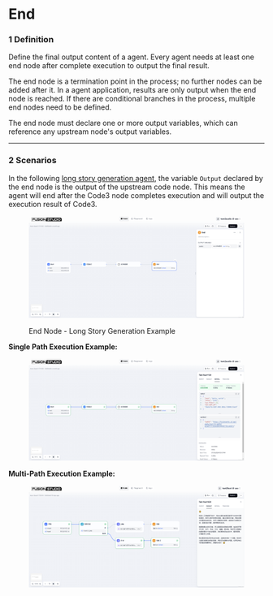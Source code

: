 # End

### 1 Definition

Define the final output content of a agent. Every agent needs at least one end node after complete execution to output the final result.

The end node is a termination point in the process; no further nodes can be added after it. In a agent application, results are only output when the end node is reached. If there are conditional branches in the process, multiple end nodes need to be defined.

The end node must declare one or more output variables, which can reference any upstream node's output variables.

<!-- {% hint style="info" %}
End nodes are not supported within Chatflow.
{% endhint %} -->

***

### 2 Scenarios

In the following [long story generation agent](iteration.md#example-2-long-article-iterative-generation-another-scheduling-method), the variable `Output` declared by the end node is the output of the upstream code node. This means the agent will end after the Code3 node completes execution and will output the execution result of Code3.

<figure><img src="/en/.gitbook/assets/guides/agent/node/end/image (233).png" alt=""><figcaption><p>End Node - Long Story Generation Example</p></figcaption></figure>

**Single Path Execution Example:**

<figure><img src="/en/.gitbook/assets/guides/agent/node/end/output (5).png" alt=""><figcaption></figcaption></figure>

**Multi-Path Execution Example:**

<figure><img src="/en/.gitbook/assets/guides/agent/node/end/output (1) (3).png" alt=""><figcaption></figcaption></figure>
